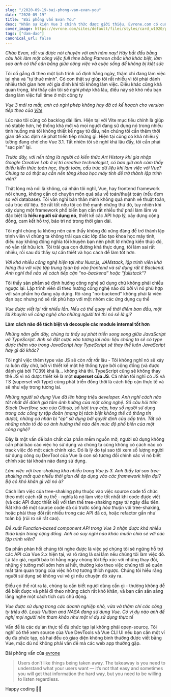```yaml
---
slug: "/2020-09-19-bai-phong-van-evan-you"
date: "2020-09-19"
title: "Bài phỏng vấn Evan You"
desc: "Nhân sự kiện Vue 3 chính thức được giới thiệu, Evrone.com có cuộc nói chuyện cùng Evan You tác giả của Vue, xoay quanh vấn đề cách tiếp cận no-backend và fullstack, cân bằng giữa cuộc sống và công việc."
cover_image: https://evrone.com/sites/default/files/styles/card_w1920/public/n-fields/cases/person-4.jpg
tags: ["dam-dao"]
canonical_url: false
---
```


_Chào Evan, rất vui được nói chuyện với anh hôm nay! Hãy bắt đầu bằng câu hỏi: làm một công việc full time bằng Patreon chắc khá khác biệt, làm sao anh có thể cân bằng giữa công việc và cuộc sống để không bị kiệt sức_

Tôi cố gắng đi theo một lịch trình cố định hằng ngày, thậm chí đang làm việc tại nhà và "tự thuê mình". Có con thật sự giúp tôi rất nhiều vì tôi phải dành nhiều thời gian hơn với gia đình khi tôi không làm việc. Điều khác cũng khá quan trọng, khi thấy cần tôi sẽ _nghỉ phép_ khá lâu, điều này sẽ khó nếu bạn đang làm việc full time ở một công ty

_Vue 3 mới ra mắt, anh có nghỉ phép không hay đã có kế hoạch cho version tiếp theo của [Vite](https://github.com/vitejs/vite)_

Lúc nào tôi cũng có backlog dài lắm. Hiện tại với Vite mục tiêu chính là giúp nó stable hơn, hệ thống khá mới và mọi người đang sử dụng nó trong nhiều tình huống mà tôi không thiết kế ngay từ đầu, nên chúng tôi cần thêm thời gian để xác định sẽ phát triển tiếp những gì. Hiện tại cũng có khá nhiều ý tưởng đang chờ cho Vue 3.1. Tất nhiên tôi sẽ nghĩ khá lâu đấy, tôi cần phải "sạc pin" lại.

_Trước đây, với nền tảng là người có kiến thức Art History khi gia nhập Google Creative Lab ở vị trí creative technologist, có bao giờ anh cảm thấy thiếu kiến thức toán học, thuật toán, cấu trúc dữ liệu khi làm việc với Vue? Chúng ta có thật sự cần nền tảng khoa học máy tính để trở thành lập trình viên?_

Thật lòng mà nói là không, cá nhân tôi nghĩ, Vue, hay frontend framework nói chung, không cần có chuyên môn quá sâu về toán/thuật toán (nếu đem so với database). Tôi vẫn nghĩ bản thân mình không quá mạnh về thuật toán, cấu trúc dữ liệu. Sẽ rất tốt nếu tôi có thể mạnh những thứ đó, tuy nhiên khi xây dựng một framework phổ biến bạn cần rất nhiều thứ phải làm lắm và đặc biệt là **hiểu người sử dụng nó**, thiết kế các API hợp lý, xây dựng cộng đồng, cam kết hỗ trợ, bảo trì nó trong thời gian dài.

Tôi nghĩ chúng ta không nên cảm thấy không đủ xứng đáng để trở thành lập trình viên vì chúng ta không trãi qua các lớp đào tạo khoa học máy tính, điều nay không đồng nghĩa tôi khuyên bạn nên phớt lờ những kiến thức đó, nó vẫn rất hữu ích. Tôi trãi qua con đường khá thực dụng, tôi làm sai rất nhiều, rồi sau đó thấy sự cần thiết và học cách để làm tốt hơn.

_Với khá nhiều công nghệ hiện tại như Nuxt.js, JAMstack, lập trình viên khá hứng thú với việc tập trung toàn bộ vào frontend và sử dụng rất ít Backend. Anh nghĩ thế nào về cách tiếp cận "no-backend" hoặc "fullstack"?_

Tôi thấy sản phẩm sẽ định hướng công nghệ sử dụng chứ không phải chiều ngược lại. Lập trình viên đi theo hướng công nghệ nào đó bởi vì nó phù hợp với sản phẩm họ đang xây dựng. Rõ ràng "no-backend" không phải là viên đạn bạc nhưng nó sẽ rất phù hợp với một nhóm các ứng dụng cụ thể

_Vue được viết lại rất nhiều lần. Nếu có thể quay về thời điểm ban đầu, một lời khuyên về công nghệ cho những người trẻ thì nó sẽ là gì?_

**Làm cách nào để tách biệt và decouple các module internal tốt hơn**

_Những năm gần đây, chúng ta thấy sự phát triển song song giữa JavaScript và TypeScript. Anh sẽ đặt cược vào tương lai nào: liệu chúng ta sẽ có type được thêm vào trong JavaScript hay TypeScript sẽ thay thế luôn JavaScript hay gì đó khác?_

Tôi nghĩ việc thêm type vào JS sẽ còn _rất rất_ lâu - Tôi không nghĩ nó sẽ xảy ra luôn đấy chứ, bởi vì thiết kế một hệ thống type bởi cộng đồng (và được đánh giá bởi TC39) khá là... không khả thi. TypeScript cũng sẽ không thay thế JS vì nó được thiết kế là một **superset của JS**. Cá nhân tôi nghĩ có JS và TS (superset với Type) cùng phát triển đồng thời là cách tiếp cận thực tế và sẽ như vậy trong tương lai.

_Những người sử dụng Vue đã lên hàng triệu developer. Anh nghĩ cách nào tốt nhất để đánh giá tầm ảnh hưởng của một công nghệ. Số câu hỏi trên Stack Overflow, sao của Github, số lượt truy cập, hay số người sử dụng trong các công ty tập đoàn (mạng bị tách biệt không thể có thông tin được), những cá nhân bị "ép" sử dụng bởi quyết định của cấp trên. Tất cả những nhân tố đó có ảnh hưởng thế nào đến mức độ phổ biến của một công nghệ?_

Đây là một vấn đề bản chất của phần mềm nguồn mở, người sử dụng không cần phải báo cáo việc họ sử dụng và chúng ta cũng không có cách nào có track việc đó một cách chính xác. Đó là lý do tại sao tôi xem số lượng người sử dụng công cụ DevTool của Vue là con số tương đối chính xác vì nó biết chính xác tài khoản nào đang sử dụng.

_Làm việc với tree-shaking khá nhiều trong Vue.js 3. Anh thấy tại sao tree-shaking mất quá nhiều thời gian để áp dụng vào các framework hiện đại? Bộ có khó khăn gì với nó à?_

Cách làm việc của tree-shaking phụ thuộc vào việc source code tổ chức theo một cách rất cụ thể - nghĩa là nó làm việc tốt nhất khi code được viết (và các API được thiết kế) với tâm thế tree-shaking ngay từ ngày đầu tiên. Rất khó để một source code đã có trước sống _hòa thuận_ với tree-shaking, hoặc phải thay đổi rất nhiều trong các API đã có, hoặc refactor gần như toàn bộ (rủi ro sẽ rất cao).

_Đề xuất Function-based component API trong Vue 3 nhận được khá nhiều thảo luận trong cộng đồng. Anh có suy nghĩ nào khác muốn chia sẻ với các lập trình viên?_

Đa phần phản hồi chúng tôi nghe được là việc sợ chúng tôi sẽ ngừng hỗ trợ các API của Vue 2.x hiện tại, và rõ ràng là sai lầm nếu chúng tôi làm việc đó. Là tác giả, người bảo trì hằng ngày chúng tôi tiếp xúc với những thay đổi, những ý tưởng mới sớm hơn ai hết, thường kéo theo việc chúng tôi sẽ quên mất tầm quan trọng của việc hỗ trợ tương thích ngược. Chúng tôi hiểu rằng người sử dụng sẽ không vui vẻ gì nếu chuyện đó xảy ra.

Điều có thể rút ra là, chúng ta cần biết người dùng cần gì - thường không dễ để biết được và phải đi theo những cách rất khó khăn, và bạn cần sẵn sàng lắng nghe một cách tích cực chủ động.

_Vue được sử dụng trong các doanh nghiệp nhỏ, vừa và thậm chí các công ty triệu đô. Louis Vuitton and NASA đang sử dụng Vue. Có ví dụ nào anh đề nghị mọi người nên tham khảo như một ví dụ sử dụng thực tế_

Vấn đề là các dự án thực tế đủ phức tạp lại không phải open-source. Tôi nghĩ có thể xem source của Vue DevTools và Vue CLI UI nếu bạn cần một ví dụ đủ phức tạp, cả hai đều có giao diện không bình thường được viết bằng Vue, mặc dù nó không phải vấn đề mà các web app thường gặp.

Bài phỏng vấn của [evrone](https://evrone.com/evan-you-interview)

> Users don’t like things being taken away. The takeaway is you need to understand what your users want — it’s not that easy and sometimes you will get that information the hard way, but you need to be willing to listen regardless.

Happy coding 🎉🙌
